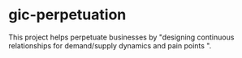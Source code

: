 # gic-perpetuation
This project helps perpetuate businesses by "designing continuous relationships for demand/supply dynamics and pain points ". 
